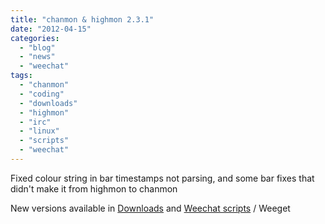 ```yaml
---
title: "chanmon & highmon 2.3.1"
date: "2012-04-15"
categories: 
  - "blog"
  - "news"
  - "weechat"
tags: 
  - "chanmon"
  - "coding"
  - "downloads"
  - "highmon"
  - "irc"
  - "linux"
  - "scripts"
  - "weechat"
---
```


Fixed colour string in bar timestamps not parsing, and some bar fixes that didn't make it from highmon to chanmon

New versions available in [Downloads](/downloads/) and [Weechat scripts](http://www.weechat.org/scripts/) / Weeget
